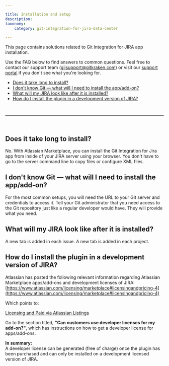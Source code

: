 ```yaml
---

title: Installation and setup
description:
taxonomy:
    category: git-integration-for-jira-data-center

---
```

This page contains solutions related to Git Integration for JIRA app installation.

Use the FAQ below to find answers to common questions. Feel free to contact our support team ([gijsupport@gitkraken.com](mailto:gijsupport@gitkraken.com?subject=Installation%20issue%20-)) or visit our [support portal](https://help.gitkraken.com/git-integration-for-jira-data-center/gij-self-hosted-contact-support/) if you don't see what you're looking for.

- [Does it take long to install?](#does-it-take-long-to-install)
- [I don't know Git — what will I need to install the app/add-on?](#i-dont-know-git--what-will-i-need-to-install-the-appadd-on)
- [What will my JIRA look like after it is installed?](#what-will-my-jira-look-like-after-it-is-installed)
- [How do I install the plugin in a development version of JIRA?](#how-do-i-install-the-plugin-in-a-development-version-of-jira)

<br>
<hr>
<br>

## Does it take long to install?

No. With Atlassian Marketplace, you can install the Git Integration for Jira app from inside of your JIRA server using your browser. You don't have to go to the server command line to copy files or configure XML files.

## I don't know Git — what will I need to install the app/add-on?

For the most common setups, you will need the URL to your Git server and credentials to access it. Tell your Git administrator that you need access to the Git repository just like a regular developer would have. They will provide what you need.

## What will my JIRA look like after it is installed?

A new tab is added in each issue. A new tab is added in each project.

## How do I install the plugin in a development version of JIRA?

Atlassian has posted the following relevant information regarding Atlassian Marketplace apps/add-ons and development licenses of JIRA: [https://www.atlassian.com/licensing/marketplace#licensingandpricing-4](https://www.atlassian.com/licensing/marketplace#licensingandpricing-4)

Which points to:

[Licensing and Paid via Atlassian Listings](https://developer.atlassian.com/market/add-on-licensing-for-developers/licensing-and-paid-via-atlassian-listings)

Go to the section titled, **"Can customers use developer licenses for my add-on?"**, which has instructions on how to get a developer license for apps/add-ons.

<div class="bbb-callout bbb--info">
    <div class="irow">
    <div class="ilogobox">
        <span class="logoimg"></span>
    </div>
    <div class="imsgbox">
        <b>In summary:</b><br>
        A developer license can be generated (free of charge) once the plugin has been purchased and can only be installed on a development licensed version of JIRA.
    </div>
    </div>
</div>

